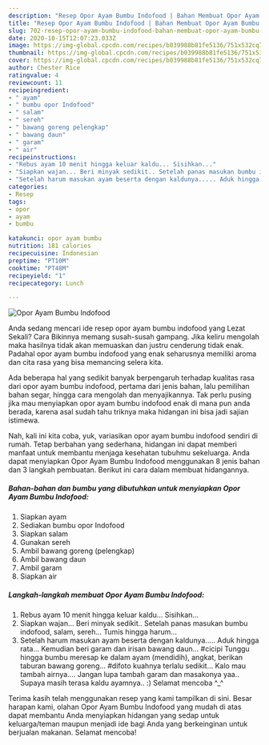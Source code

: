```yaml
---
description: "Resep Opor Ayam Bumbu Indofood | Bahan Membuat Opor Ayam Bumbu Indofood Yang Sempurna"
title: "Resep Opor Ayam Bumbu Indofood | Bahan Membuat Opor Ayam Bumbu Indofood Yang Sempurna"
slug: 702-resep-opor-ayam-bumbu-indofood-bahan-membuat-opor-ayam-bumbu-indofood-yang-sempurna
date: 2020-10-15T12:07:23.033Z
image: https://img-global.cpcdn.com/recipes/b039988b81fe5136/751x532cq70/opor-ayam-bumbu-indofood-foto-resep-utama.jpg
thumbnail: https://img-global.cpcdn.com/recipes/b039988b81fe5136/751x532cq70/opor-ayam-bumbu-indofood-foto-resep-utama.jpg
cover: https://img-global.cpcdn.com/recipes/b039988b81fe5136/751x532cq70/opor-ayam-bumbu-indofood-foto-resep-utama.jpg
author: Chester Rice
ratingvalue: 4
reviewcount: 11
recipeingredient:
- " ayam"
- " bumbu opor Indofood"
- " salam"
- " sereh"
- " bawang goreng pelengkap"
- " bawang daun"
- " garam"
- " air"
recipeinstructions:
- "Rebus ayam 10 menit hingga keluar kaldu... Sisihkan..."
- "Siapkan wajan... Beri minyak sedikit.. Setelah panas masukan bumbu indofood, salam, sereh... Tumis hingga harum..."
- "Setelah harum masukan ayam beserta dengan kaldunya..... Aduk hingga rata... Kemudian beri garam dan irisan bawang daun... #cicipi Tunggu hingga bumbu meresap ke dalam ayam (mendidih), angkat, berikan taburan bawang goreng... #difoto kuahnya terlalu sedikit... Kalo mau tambah airnya.... Jangan lupa tambah garam dan masakonya yaa.. Supaya masih terasa kaldu ayamnya.. :) Selamat mencoba ^_^"
categories:
- Resep
tags:
- opor
- ayam
- bumbu

katakunci: opor ayam bumbu 
nutrition: 181 calories
recipecuisine: Indonesian
preptime: "PT10M"
cooktime: "PT48M"
recipeyield: "1"
recipecategory: Lunch

---
```



![Opor Ayam Bumbu Indofood](https://img-global.cpcdn.com/recipes/b039988b81fe5136/751x532cq70/opor-ayam-bumbu-indofood-foto-resep-utama.jpg)

Anda sedang mencari ide resep opor ayam bumbu indofood yang Lezat Sekali? Cara Bikinnya memang susah-susah gampang. Jika keliru mengolah maka hasilnya tidak akan memuaskan dan justru cenderung tidak enak. Padahal opor ayam bumbu indofood yang enak seharusnya memiliki aroma dan cita rasa yang bisa memancing selera kita.

Ada beberapa hal yang sedikit banyak berpengaruh terhadap kualitas rasa dari opor ayam bumbu indofood, pertama dari jenis bahan, lalu pemilihan bahan segar, hingga cara mengolah dan menyajikannya. Tak perlu pusing jika mau menyiapkan opor ayam bumbu indofood enak di mana pun anda berada, karena asal sudah tahu triknya maka hidangan ini bisa jadi sajian istimewa.




Nah, kali ini kita coba, yuk, variasikan opor ayam bumbu indofood sendiri di rumah. Tetap berbahan yang sederhana, hidangan ini dapat memberi manfaat untuk membantu menjaga kesehatan tubuhmu sekeluarga. Anda dapat menyiapkan Opor Ayam Bumbu Indofood menggunakan 8 jenis bahan dan 3 langkah pembuatan. Berikut ini cara dalam membuat hidangannya.

<!--inarticleads1-->

##### Bahan-bahan dan bumbu yang dibutuhkan untuk menyiapkan Opor Ayam Bumbu Indofood:

1. Siapkan  ayam
1. Sediakan  bumbu opor Indofood
1. Siapkan  salam
1. Gunakan  sereh
1. Ambil  bawang goreng (pelengkap)
1. Ambil  bawang daun
1. Ambil  garam
1. Siapkan  air




<!--inarticleads2-->

##### Langkah-langkah membuat Opor Ayam Bumbu Indofood:

1. Rebus ayam 10 menit hingga keluar kaldu... Sisihkan...
1. Siapkan wajan... Beri minyak sedikit.. Setelah panas masukan bumbu indofood, salam, sereh... Tumis hingga harum...
1. Setelah harum masukan ayam beserta dengan kaldunya..... Aduk hingga rata... Kemudian beri garam dan irisan bawang daun... #cicipi Tunggu hingga bumbu meresap ke dalam ayam (mendidih), angkat, berikan taburan bawang goreng... #difoto kuahnya terlalu sedikit... Kalo mau tambah airnya.... Jangan lupa tambah garam dan masakonya yaa.. Supaya masih terasa kaldu ayamnya.. :) Selamat mencoba ^_^




Terima kasih telah menggunakan resep yang kami tampilkan di sini. Besar harapan kami, olahan Opor Ayam Bumbu Indofood yang mudah di atas dapat membantu Anda menyiapkan hidangan yang sedap untuk keluarga/teman maupun menjadi ide bagi Anda yang berkeinginan untuk berjualan makanan. Selamat mencoba!
